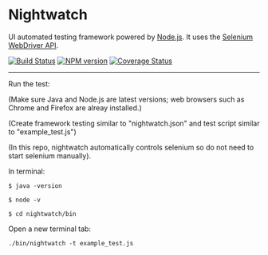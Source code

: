 # Nightwatch

UI automated testing framework powered by [Node.js](http://nodejs.org/). It uses the [Selenium WebDriver API](https://code.google.com/p/selenium/wiki/JsonWireProtocol).

[![Build Status](https://travis-ci.org/nightwatchjs/nightwatch.svg?branch=master)](https://travis-ci.org/nightwatchjs/nightwatch) [![NPM version](https://badge.fury.io/js/nightwatch.png)](http://badge.fury.io/js/nightwatch) [![Coverage Status](https://coveralls.io/repos/nightwatchjs/nightwatch/badge.svg?branch=master&service=github)](https://coveralls.io/github/nightwatchjs/nightwatch?branch=master)

***

Run the test:

(Make sure Java and Node.js are latest versions; web browsers such as Chrome and Firefox are alreay installed.)

(Create framework testing similar to "nightwatch.json" and test script similar to "example_test.js")

(In this repo, nightwatch automatically controls selenium so do not need to start selenium manually).

In terminal:

	$ java -version
	
	$ node -v
	
	$ cd nightwatch/bin
		
Open a new terminal tab:

	./bin/nightwatch -t example_test.js